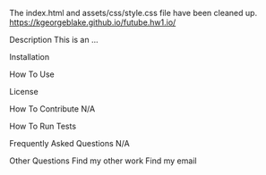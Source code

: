The index.html and assets/css/style.css file have been cleaned up. 
 https://kgeorgeblake.github.io/futube.hw1.io/





Description
This is an ...

Installation


How To Use


License 

How To Contribute
N/A

How To Run Tests


Frequently Asked Questions
N/A

Other Questions
Find my other work
Find my email
